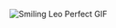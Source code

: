 ![Smiling Leo Perfect GIF](https://user-images.githubusercontent.com/115168071/206751176-76fdc7b6-b604-4a62-a937-f14b4cef644d.gif)

